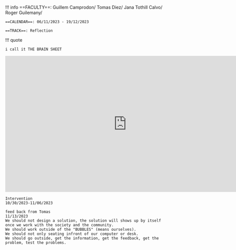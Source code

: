 !!! info
    ==FACULTY==: Guillem Camprodon/ Tomas Diez/ Jana Tothill Calvo/ Roger Guilemany/
    
    ==CALENDAR==: 06/11/2023 - 19/12/2023

    ==TRACK==: Reflection

!!! quote
```
i call it THE BRAIN SHEET
```

<iframe width="768" height="432" src="https://miro.com/app/embed/uXjVNbm96Ts=/?pres=1&frameId=3458764568634656708&embedId=241873650669" frameborder="0" scrolling="no" allow="fullscreen; clipboard-read; clipboard-write" allowfullscreen></iframe>

```
Intervention
10/30/2023-11/06/2023
```

```
feed back from Tomas 
11/13/2023
We should not design a solution, the solution will shows up by itself once we work with the society and the community.
We should work outside of the "BUBBLES" (means ourselves). 
We should not only seating infront of our computer or desk. 
We should go outside, get the information, get the feedback, get the problem, test the problems.
```